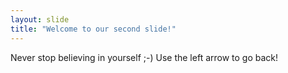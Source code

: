 ```yaml
---
layout: slide
title: "Welcome to our second slide!"
---
```

Never stop believing in yourself ;-)
Use the left arrow to go back!
